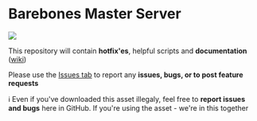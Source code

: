 # Barebones Master Server

![](http://i.imgur.com/9SrutM0.png)

This repository will contain **hotfix'es**, helpful scripts and **documentation** ([wiki](https://github.com/alvyxaz/barebones-masterserver/wiki))

Please use the [Issues tab](https://github.com/alvyxaz/barebones-masterserver/issues) to report any **issues, bugs, or to post feature requests**

:information_source: Even if you've downloaded this asset illegaly, feel free to **report issues and bugs** here in GitHub. If you're using the asset - we're in this together

